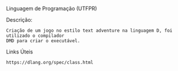 Linguagem de Programação (UTFPR)


Descrição:

    Criação de um jogo no estilo text adventure na linguagem D, foi utilizado o compilador
    DMD para criar o executável.



Links Úteis 

    https://dlang.org/spec/class.html
